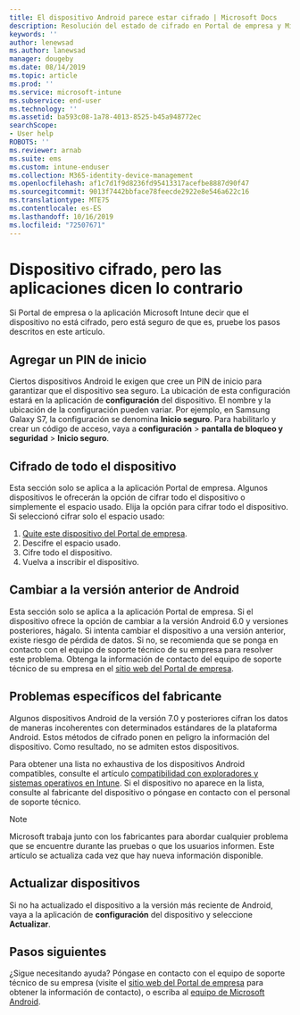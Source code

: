 ```yaml
---
title: El dispositivo Android parece estar cifrado | Microsoft Docs
description: Resolución del estado de cifrado en Portal de empresa y Microsoft Intune aplicación
keywords: ''
author: lenewsad
ms.author: lanewsad
manager: dougeby
ms.date: 08/14/2019
ms.topic: article
ms.prod: ''
ms.service: microsoft-intune
ms.subservice: end-user
ms.technology: ''
ms.assetid: ba593c08-1a78-4013-8525-b45a948772ec
searchScope:
- User help
ROBOTS: ''
ms.reviewer: arnab
ms.suite: ems
ms.custom: intune-enduser
ms.collection: M365-identity-device-management
ms.openlocfilehash: af1c7d1f9d8236fd95413317acefbe8887d90f47
ms.sourcegitcommit: 9013f7442bbface78feecde2922e8e546a622c16
ms.translationtype: MTE75
ms.contentlocale: es-ES
ms.lasthandoff: 10/16/2019
ms.locfileid: "72507671"
---
```

# <a name="device-encrypted-but-apps-say-otherwise"></a>Dispositivo cifrado, pero las aplicaciones dicen lo contrario

Si Portal de empresa o la aplicación Microsoft Intune decir que el dispositivo no está cifrado, pero está seguro de que es, pruebe los pasos descritos en este artículo.  

## <a name="add-a-startup-pin"></a>Agregar un PIN de inicio

Ciertos dispositivos Android le exigen que cree un PIN de inicio para garantizar que el dispositivo sea seguro. La ubicación de esta configuración estará en la aplicación de **configuración** del dispositivo. El nombre y la ubicación de la configuración pueden variar. Por ejemplo, en Samsung Galaxy S7, la configuración se denomina **Inicio seguro**. Para habilitarlo y crear un código de acceso, vaya a **configuración**  > **pantalla de bloqueo y seguridad**  > **Inicio seguro**.  

## <a name="encrypt-the-entire-device"></a>Cifrado de todo el dispositivo

Esta sección solo se aplica a la aplicación Portal de empresa. Algunos dispositivos le ofrecerán la opción de cifrar todo el dispositivo o simplemente el espacio usado. Elija la opción para cifrar todo el dispositivo. Si seleccionó cifrar solo el espacio usado:

1. [Quite este dispositivo del Portal de empresa](unenroll-your-device-from-intune-android.md).
2. Descifre el espacio usado.  
3. Cifre todo el dispositivo.  
4. Vuelva a inscribir el dispositivo.  

## <a name="downgrade-your-version-of-android"></a>Cambiar a la versión anterior de Android

Esta sección solo se aplica a la aplicación Portal de empresa. Si el dispositivo ofrece la opción de cambiar a la versión Android 6.0 y versiones posteriores, hágalo. Si intenta cambiar el dispositivo a una versión anterior, existe riesgo de pérdida de datos. Si no, se recomienda que se ponga en contacto con el equipo de soporte técnico de su empresa para resolver este problema. Obtenga la información de contacto del equipo de soporte técnico de su empresa en el [sitio web del Portal de empresa](https://go.microsoft.com/fwlink/?linkid=2010980).  

## <a name="specific-manufacturer-issues"></a>Problemas específicos del fabricante

Algunos dispositivos Android de la versión 7.0 y posteriores cifran los datos de maneras incoherentes con determinados estándares de la plataforma Android. Estos métodos de cifrado ponen en peligro la información del dispositivo. Como resultado, no se admiten estos dispositivos.

Para obtener una lista no exhaustiva de los dispositivos Android compatibles, consulte el artículo [compatibilidad con exploradores y sistemas operativos en Intune](https://docs.microsoft.com/intune/fundamentals/supported-devices-browsers#supported-samsung-knox-standard-devices). Si el dispositivo no aparece en la lista, consulte al fabricante del dispositivo o póngase en contacto con el personal de soporte técnico.

> [!Note]
> Microsoft trabaja junto con los fabricantes para abordar cualquier problema que se encuentre durante las pruebas o que los usuarios informen. Este artículo se actualiza cada vez que hay nueva información disponible.

## <a name="update-devices"></a>Actualizar dispositivos

Si no ha actualizado el dispositivo a la versión más reciente de Android, vaya a la aplicación de **configuración** del dispositivo y seleccione **Actualizar**.  

## <a name="next-steps"></a>Pasos siguientes

¿Sigue necesitando ayuda? Póngase en contacto con el equipo de soporte técnico de su empresa (visite el [sitio web del Portal de empresa](https://go.microsoft.com/fwlink/?linkid=2010980) para obtener la información de contacto), o escriba al <a href="mailto:wintunedroidfbk@microsoft.com?subject=I'm having trouble with enrolling my Android device&body=Describe the issue you're experiencing here.">equipo de Microsoft Android</a>.  
